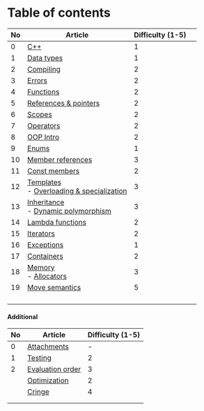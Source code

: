 # Table of contents

| No  | Article                                                                                                | Difficulty (1-5) |     |
| --- | ------------------------------------------------------------------------------------------------------ | ---------------- | --- |
| 0   | [C++](Basics/CPP.md)                                                                                   | 1                |     |
| 1   | [Data types](Basics/DataTypes.md)                                                                      | 1                |     |
| 2   | [Compiling](Basics/Compiling.md)                                                                       | 2                |     |
| 3   | [Errors](Basics/Errors.md)                                                                             | 2                |     |
| 4   | [Functions](Basics/Functions.md)                                                                       | 2                |     |
| 5   | [References & pointers](Basics/ReferencesAndPointers.md)                                               | 2                |     |
| 6   | [Scopes](Basics/Scopes.md)                                                                             | 2                |     |
| 7   | [Operators](Basics/Operators.md)                                                                       | 2                |     |
| 8   | [OOP Intro](OOP/Intro.md)                                                                              | 2                |     |
| 9   | [Enums](OOP/Enums.md)                                                                                  | 1                |     |
| 10  | [Member references](OOP/MemberReferences.md)                                                           | 3                |     |
| 11  | [Const members](OOP/ConstMembers.md)                                                                   | 2                |     |
| 12  | [Templates](OOP/Templates.md)<br>- [Overloading & specialization](OOP/OverloadingAndSpecialization.md) | 3                |     |
| 13  | [Inheritance](OOP/Inheritance.md)<br>- [Dynamic polymorphism](OOP/DynamicPolymorphism.md)              | 3                |     |
| 14  | [Lambda functions](Basics/LambdaFunctions.md)                                                          | 2                |     |
| 15  | [Iterators](Advanced/Iterators.md)                                                                     | 2                |     |
| 16  | [Exceptions](Basics/Exceptions.md)                                                                     | 1                |     |
| 17  | [Containers](Advanced/Containers.md)                                                                   | 2                |     |
| 18  | [Memory](Advanced/Memory.md)<br>- [Allocators](Advanced/Allocators.md)                                 | 3                |     |
| 19  | [Move semantics](Advanced/MoveSemantics.md)                                                            | 5                |     |
|     |                                                                                                        |                  |     |
|     |                                                                                                        |                  |     |
|     |                                                                                                        |                  |     |
|     |                                                                                                        |                  |     |

#### Additional

| No  | Article                                     | Difficulty (1-5) |
| --- | ------------------------------------------- | ---------------- |
| 0   | [Attachments](Misc/Attachments.md)          | -                |
| 1   | [Testing](Misc/Testing.md)                  | 2                |
| 2   | [Evaluation order](Misc/EvaluationOrder.md) | 3                |
|     | [Optimization](Advanced/Optimization.md)    | 2                |
|     | [Cringe](Misc/Cringe.md)                    | 4                |
|     |                                             |                  |
|     |                                             |                  |
